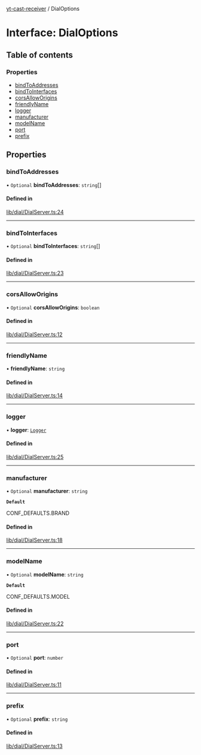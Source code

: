 [yt-cast-receiver](../README.md) / DialOptions

# Interface: DialOptions

## Table of contents

### Properties

- [bindToAddresses](DialOptions.md#bindtoaddresses)
- [bindToInterfaces](DialOptions.md#bindtointerfaces)
- [corsAllowOrigins](DialOptions.md#corsalloworigins)
- [friendlyName](DialOptions.md#friendlyname)
- [logger](DialOptions.md#logger)
- [manufacturer](DialOptions.md#manufacturer)
- [modelName](DialOptions.md#modelname)
- [port](DialOptions.md#port)
- [prefix](DialOptions.md#prefix)

## Properties

### bindToAddresses

• `Optional` **bindToAddresses**: `string`[]

#### Defined in

[lib/dial/DialServer.ts:24](https://github.com/patrickkfkan/yt-cast-receiver/blob/64eea67/src/lib/dial/DialServer.ts#L24)

___

### bindToInterfaces

• `Optional` **bindToInterfaces**: `string`[]

#### Defined in

[lib/dial/DialServer.ts:23](https://github.com/patrickkfkan/yt-cast-receiver/blob/64eea67/src/lib/dial/DialServer.ts#L23)

___

### corsAllowOrigins

• `Optional` **corsAllowOrigins**: `boolean`

#### Defined in

[lib/dial/DialServer.ts:12](https://github.com/patrickkfkan/yt-cast-receiver/blob/64eea67/src/lib/dial/DialServer.ts#L12)

___

### friendlyName

• **friendlyName**: `string`

#### Defined in

[lib/dial/DialServer.ts:14](https://github.com/patrickkfkan/yt-cast-receiver/blob/64eea67/src/lib/dial/DialServer.ts#L14)

___

### logger

• **logger**: [`Logger`](Logger.md)

#### Defined in

[lib/dial/DialServer.ts:25](https://github.com/patrickkfkan/yt-cast-receiver/blob/64eea67/src/lib/dial/DialServer.ts#L25)

___

### manufacturer

• `Optional` **manufacturer**: `string`

**`Default`**

CONF_DEFAULTS.BRAND

#### Defined in

[lib/dial/DialServer.ts:18](https://github.com/patrickkfkan/yt-cast-receiver/blob/64eea67/src/lib/dial/DialServer.ts#L18)

___

### modelName

• `Optional` **modelName**: `string`

**`Default`**

CONF_DEFAULTS.MODEL

#### Defined in

[lib/dial/DialServer.ts:22](https://github.com/patrickkfkan/yt-cast-receiver/blob/64eea67/src/lib/dial/DialServer.ts#L22)

___

### port

• `Optional` **port**: `number`

#### Defined in

[lib/dial/DialServer.ts:11](https://github.com/patrickkfkan/yt-cast-receiver/blob/64eea67/src/lib/dial/DialServer.ts#L11)

___

### prefix

• `Optional` **prefix**: `string`

#### Defined in

[lib/dial/DialServer.ts:13](https://github.com/patrickkfkan/yt-cast-receiver/blob/64eea67/src/lib/dial/DialServer.ts#L13)
